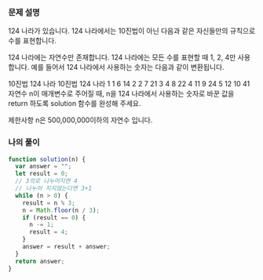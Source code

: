 ### 문제 설명

124 나라가 있습니다. 124 나라에서는 10진법이 아닌 다음과 같은 자신들만의 규칙으로 수를 표현합니다.

124 나라에는 자연수만 존재합니다.
124 나라에는 모든 수를 표현할 때 1, 2, 4만 사용합니다.
예를 들어서 124 나라에서 사용하는 숫자는 다음과 같이 변환됩니다.

10진법 124 나라 10진법 124 나라
1 1 6 14
2 2 7 21
3 4 8 22
4 11 9 24
5 12 10 41
자연수 n이 매개변수로 주어질 때, n을 124 나라에서 사용하는 숫자로 바꾼 값을 return 하도록 solution 함수를 완성해 주세요.

제한사항
n은 500,000,000이하의 자연수 입니다.

### 나의 풀이

```js
function solution(n) {
  var answer = "";
  let result = 0;
  // 3의로 나누어지면 4
  // 나누어 지지않는다면 3+1
  while (n > 0) {
    result = n % 3;
    n = Math.floor(n / 3);
    if (result == 0) {
      n -= 1;
      result = 4;
    }
    answer = result + answer;
  }
  return answer;
}
```
